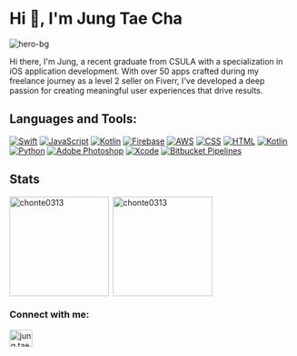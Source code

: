 # Hi 👋, I'm Jung Tae Cha

![hero-bg](https://github.com/chonte0313/chonte0313/assets/67182331/5768b366-b566-4c1b-9a6b-dab7f6115780)

Hi there, I'm Jung, a recent graduate from CSULA with a specialization in iOS application development. With over 50 apps crafted during my freelance journey as a level 2 seller on Fiverr, I've developed a deep passion for creating meaningful user experiences that drive results.



## Languages and Tools:
[![Swift](https://img.shields.io/badge/Swift-F54A2A?logo=swift&logoColor=white)](#)
[![JavaScript](https://img.shields.io/badge/JavaScript-F7DF1E?logo=javascript&logoColor=000)](#)
[![Kotlin](https://img.shields.io/badge/Kotlin-%237F52FF.svg?logo=kotlin&logoColor=white)](#)
[![Firebase](https://img.shields.io/badge/Firebase-039BE5?logo=Firebase&logoColor=white)](#)
[![AWS](https://img.shields.io/badge/AWS-%23FF9900.svg?logo=amazon-web-services&logoColor=white)](#)
[![CSS](https://img.shields.io/badge/CSS-1572B6?logo=css3&logoColor=fff)](#)
[![HTML](https://img.shields.io/badge/HTML-%23E34F26.svg?logo=html5&logoColor=white)](#)
[![Kotlin](https://img.shields.io/badge/Kotlin-%237F52FF.svg?logo=kotlin&logoColor=white)](#)
[![Python](https://img.shields.io/badge/Python-3776AB?logo=python&logoColor=fff)](#)
[![Adobe Photoshop](https://img.shields.io/badge/Adobe%20Photoshop-31A8FF?logo=Adobe%20Photoshop&logoColor=black)](#)
[![Xcode](https://img.shields.io/badge/Xcode-007ACC?logo=Xcode&logoColor=white)](#)
[![Bitbucket Pipelines](https://img.shields.io/badge/Bitbucket_Pipelines-0052CC?logo=bitbucket&logoColor=white)](#)

## Stats
<p><img align="left" src="https://github-readme-stats.vercel.app/api/top-langs?username=chonte0313&show_icons=true&locale=en&layout=compact" alt="chonte0313"  height="175"  /></p>
<p>&nbsp;<img align="center" src="https://github-readme-stats.vercel.app/api?username=chonte0313&show_icons=true&locale=en" alt="chonte0313"  height="175"  /></p>





<h3 align="left">Connect with me:</h3>
<p align="left">
<a href="www.linkedin.com/in/jung-tae-cha-8b3894252" target="blank"><img align="center" src="https://raw.githubusercontent.com/rahuldkjain/github-profile-readme-generator/master/src/images/icons/Social/linked-in-alt.svg" alt="jung tae cha" height="30" width="40" /></a>
</p>
